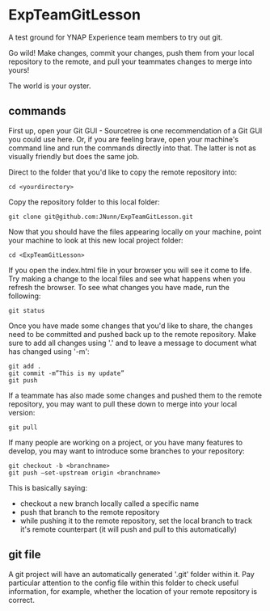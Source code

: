 # ExpTeamGitLesson

A test ground for YNAP Experience team members to try out git.

Go wild! Make changes, commit your changes, push them from your local repository to the remote, and pull your teammates changes to merge into yours!

The world is your oyster.

## commands

First up, open your Git GUI - Sourcetree is one recommendation of a Git GUI you could use here. Or, if you are feeling brave, open your machine's command line and run the commands directly into that. The latter is not as visually friendly but does the same job.

Direct to the folder that you'd like to copy the remote repository into:

```
cd <yourdirectory>
```

Copy the repository folder to this local folder:

```
git clone git@github.com:JNunn/ExpTeamGitLesson.git
```

Now that you should have the files appearing locally on your machine, point your machine to look at this new local project folder:

```
cd <ExpTeamGitLesson>
```

If you open the index.html file in your browser you will see it come to life. Try making a change to the local files and see what happens when you refresh the browser. To see what changes you have made, run the following:

```
git status
```

Once you have made some changes that you'd like to share, the changes need to be committed and pushed back up to the remote repository. Make sure to add all changes using '.' and to leave a message to document what has changed using '-m':

```
git add .
git commit -m”This is my update”
git push
```

If a teammate has also made some changes and pushed them to the remote repository, you may want to pull these down to merge into your local version:

```
git pull
```

If many people are working on a project, or you have many features to develop, you may want to introduce some branches to your repository:

```
git checkout -b <branchname>
git push —set-upstream origin <branchname>
```

This is basically saying:

- checkout a new branch locally called a specific name
- push that branch to the remote repository
- while pushing it to the remote repository, set the local branch to track it's remote counterpart (it will push and pull to this automatically)

## git file

A git project will have an automatically generated '.git' folder within it. Pay particular attention to the config file within this folder to check useful information, for example, whether the location of your remote repository is correct.
